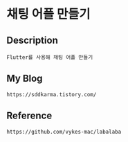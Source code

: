 # 채팅 어플 만들기

## Description

    Flutter를 사용해 채팅 어플 만들기

## My Blog

    https://sddkarma.tistory.com/

## Reference

    https://github.com/vykes-mac/labalaba

